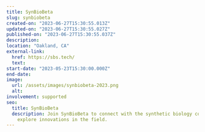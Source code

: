```yaml
---
title: SynBioBeta
slug: synbiobeta
created-on: "2023-06-27T15:30:55.013Z"
updated-on: "2023-06-27T15:30:55.027Z"
published-on: "2023-06-27T15:30:55.037Z"
description:
location: "Oakland, CA"
external-link:
  href: https://sbs.tech/
  text:
start-date: "2023-05-23T15:30:00.000Z"
end-date:
image:
  url: /assets/images/synbiobeta-2023.png
  alt:
involvement: supported
seo:
  title: SynBioBeta
  description: Join SynBioBeta to connect with the synthetic biology community and
    explore innovations in the field.
---
```

